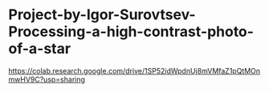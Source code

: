 # Project-by-Igor-Surovtsev-Processing-a-high-contrast-photo-of-a-star

https://colab.research.google.com/drive/1SP52idWpdnUj8mVMfaZ1pQtMOnmwHV9C?usp=sharing
